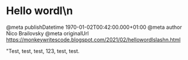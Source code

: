 # Hello wordl\n

@meta publishDatetime 1970-01-02T00:42:00.000+01:00
@meta author Nico Brailovsky
@meta originalUrl https://monkeywritescode.blogspot.com/2021/02/hellowordlslashn.html

"Test, test, test, 123, test, test.

